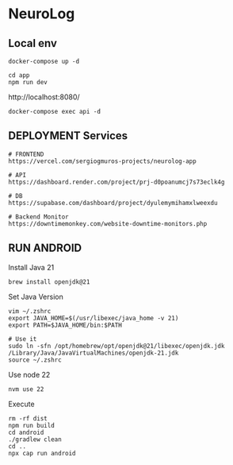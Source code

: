# NeuroLog

## Local env
```shell
docker-compose up -d

cd app
npm run dev
```

http://localhost:8080/


```shell
docker-compose exec api -d
```



## DEPLOYMENT Services
```shell
# FRONTEND
https://vercel.com/sergiogmuros-projects/neurolog-app

# API
https://dashboard.render.com/project/prj-d0poanumcj7s73eclk4g

# DB
https://supabase.com/dashboard/project/dyulemymihamxlweexdu

# Backend Monitor
https://downtimemonkey.com/website-downtime-monitors.php
```


## RUN ANDROID
Install Java 21
```shell
brew install openjdk@21
```
Set Java Version
```shell
vim ~/.zshrc
export JAVA_HOME=$(/usr/libexec/java_home -v 21)
export PATH=$JAVA_HOME/bin:$PATH

# Use it
sudo ln -sfn /opt/homebrew/opt/openjdk@21/libexec/openjdk.jdk /Library/Java/JavaVirtualMachines/openjdk-21.jdk
source ~/.zshrc
```
Use node 22
```shell
nvm use 22
```

Execute
```shell
rm -rf dist  
npm run build
cd android
./gradlew clean
cd ..
npx cap run android
```
